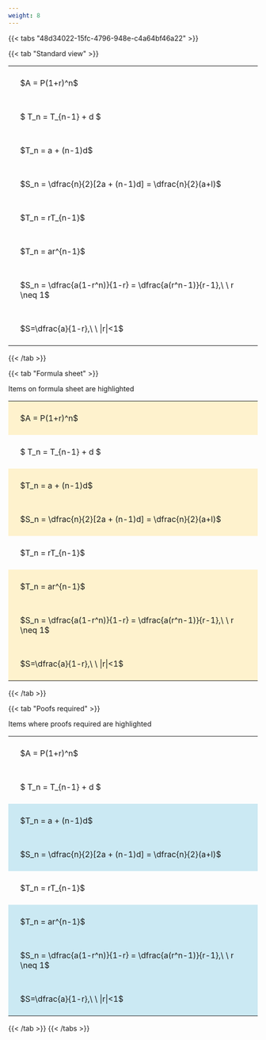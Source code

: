 ```yaml
---
weight: 8
---
```


{{< tabs "48d34022-15fc-4796-948e-c4a64bf46a22" >}}

{{< tab "Standard view" >}}

<style type="text/css">
#T_3c296 th.col_heading {
  text-align: left;
  font-size: 1em;
}
#T_3c296 td {
  text-align: left;
  font-size: 1em;
  padding: 1.5em;
}
</style>
<table id="T_3c296">
  <thead>
  </thead>
  <tbody>
    <tr>
      <td id="T_3c296_row0_col0" class="data row0 col0" >$A = P(1+r)^n$</td>
    </tr>
    <tr>
      <td id="T_3c296_row1_col0" class="data row1 col0" >$ T_n = T_{n-1} + d $</td>
    </tr>
    <tr>
      <td id="T_3c296_row2_col0" class="data row2 col0" >$T_n = a + (n-1)d$</td>
    </tr>
    <tr>
      <td id="T_3c296_row3_col0" class="data row3 col0" >$S_n = \dfrac{n}{2}[2a + (n-1)d] = \dfrac{n}{2}(a+l)$</td>
    </tr>
    <tr>
      <td id="T_3c296_row4_col0" class="data row4 col0" >$T_n = rT_{n-1}$</td>
    </tr>
    <tr>
      <td id="T_3c296_row5_col0" class="data row5 col0" >$T_n = ar^{n-1}$</td>
    </tr>
    <tr>
      <td id="T_3c296_row6_col0" class="data row6 col0" >$S_n = \dfrac{a(1-r^n)}{1-r} = \dfrac{a(r^n-1)}{r-1},\ \  r \neq 1$</td>
    </tr>
    <tr>
      <td id="T_3c296_row7_col0" class="data row7 col0" >$S=\dfrac{a}{1-r},\ \ |r|<1$</td>
    </tr>
  </tbody>
</table>
{{< /tab >}}

{{< tab "Formula sheet" >}}

Items on formula sheet are highlighted 
<br>
<style type="text/css">
#T_e1d10 th.col_heading {
  text-align: left;
  font-size: 1em;
}
#T_e1d10 td {
  text-align: left;
  font-size: 1em;
  padding: 1.5em;
}
#T_e1d10_row0_col0, #T_e1d10_row2_col0, #T_e1d10_row3_col0, #T_e1d10_row5_col0, #T_e1d10_row6_col0, #T_e1d10_row7_col0 {
  background-color: rgba(255,194,10, 0.2);
}
#T_e1d10_row1_col0, #T_e1d10_row4_col0 {
  background-color: rgba(0,0,0,0);
}
</style>
<table id="T_e1d10">
  <thead>
  </thead>
  <tbody>
    <tr>
      <td id="T_e1d10_row0_col0" class="data row0 col0" >$A = P(1+r)^n$</td>
    </tr>
    <tr>
      <td id="T_e1d10_row1_col0" class="data row1 col0" >$ T_n = T_{n-1} + d $</td>
    </tr>
    <tr>
      <td id="T_e1d10_row2_col0" class="data row2 col0" >$T_n = a + (n-1)d$</td>
    </tr>
    <tr>
      <td id="T_e1d10_row3_col0" class="data row3 col0" >$S_n = \dfrac{n}{2}[2a + (n-1)d] = \dfrac{n}{2}(a+l)$</td>
    </tr>
    <tr>
      <td id="T_e1d10_row4_col0" class="data row4 col0" >$T_n = rT_{n-1}$</td>
    </tr>
    <tr>
      <td id="T_e1d10_row5_col0" class="data row5 col0" >$T_n = ar^{n-1}$</td>
    </tr>
    <tr>
      <td id="T_e1d10_row6_col0" class="data row6 col0" >$S_n = \dfrac{a(1-r^n)}{1-r} = \dfrac{a(r^n-1)}{r-1},\ \  r \neq 1$</td>
    </tr>
    <tr>
      <td id="T_e1d10_row7_col0" class="data row7 col0" >$S=\dfrac{a}{1-r},\ \ |r|<1$</td>
    </tr>
  </tbody>
</table>
{{< /tab >}}

{{< tab "Poofs required" >}}

Items where proofs required are highlighted 
<br>
<style type="text/css">
#T_c4e21 th.col_heading {
  text-align: left;
  font-size: 1em;
}
#T_c4e21 td {
  text-align: left;
  font-size: 1em;
  padding: 1.5em;
}
#T_c4e21_row0_col0, #T_c4e21_row1_col0, #T_c4e21_row4_col0 {
  background-color: rgba(0,0,0,0);
}
#T_c4e21_row2_col0, #T_c4e21_row3_col0, #T_c4e21_row5_col0, #T_c4e21_row6_col0, #T_c4e21_row7_col0 {
  background-color: rgba(0,150,200, 0.2);
}
</style>
<table id="T_c4e21">
  <thead>
  </thead>
  <tbody>
    <tr>
      <td id="T_c4e21_row0_col0" class="data row0 col0" >$A = P(1+r)^n$</td>
    </tr>
    <tr>
      <td id="T_c4e21_row1_col0" class="data row1 col0" >$ T_n = T_{n-1} + d $</td>
    </tr>
    <tr>
      <td id="T_c4e21_row2_col0" class="data row2 col0" >$T_n = a + (n-1)d$</td>
    </tr>
    <tr>
      <td id="T_c4e21_row3_col0" class="data row3 col0" >$S_n = \dfrac{n}{2}[2a + (n-1)d] = \dfrac{n}{2}(a+l)$</td>
    </tr>
    <tr>
      <td id="T_c4e21_row4_col0" class="data row4 col0" >$T_n = rT_{n-1}$</td>
    </tr>
    <tr>
      <td id="T_c4e21_row5_col0" class="data row5 col0" >$T_n = ar^{n-1}$</td>
    </tr>
    <tr>
      <td id="T_c4e21_row6_col0" class="data row6 col0" >$S_n = \dfrac{a(1-r^n)}{1-r} = \dfrac{a(r^n-1)}{r-1},\ \  r \neq 1$</td>
    </tr>
    <tr>
      <td id="T_c4e21_row7_col0" class="data row7 col0" >$S=\dfrac{a}{1-r},\ \ |r|<1$</td>
    </tr>
  </tbody>
</table>
{{< /tab >}}
{{< /tabs >}}